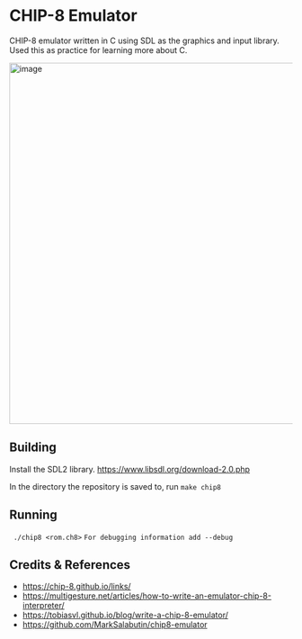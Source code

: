 # CHIP-8 Emulator

CHIP-8 emulator written in C using SDL as the graphics and input library. Used this as practice for learning more about C.

<img width="642" alt="image" src="https://user-images.githubusercontent.com/90418639/183790391-1d35ce95-6732-47a5-b9b2-96c6703dfec9.png">


## Building

Install the SDL2 library. https://www.libsdl.org/download-2.0.php

In the directory the repository is saved to, run ``` make chip8 ```

## Running

``` ./chip8 <rom.ch8>```
``` For debugging information add --debug ```

## Credits & References

* https://chip-8.github.io/links/
* https://multigesture.net/articles/how-to-write-an-emulator-chip-8-interpreter/
* https://tobiasvl.github.io/blog/write-a-chip-8-emulator/
* https://github.com/MarkSalabutin/chip8-emulator
